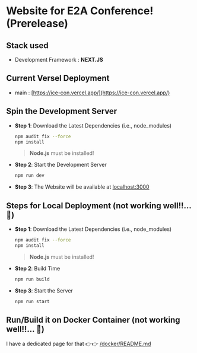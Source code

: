 # Website for E2A Conference! (Prerelease)

## Stack used

- Development Framework : **NEXT.JS**

## Current Versel Deployment

- main : [https://ice-con.vercel.app/](https://ice-con.vercel.app/)

## Spin the Development Server 

- **Step 1**: Download the Latest Dependencies (i.e., node_modules)

    ``` bash
    npm audit fix --force
    npm install
    ```
    > **Node.js** must be installed!

- **Step 2**: Start the Development Server 

    ``` bash
    npm run dev
    ```

- **Step 3**: The Website will be available at [localhost:3000](http://localhost:3000) 


## Steps for Local Deployment (not working well!!... 🤕)

- **Step 1**: Download the Latest Dependencies (i.e., node_modules)

    ``` bash
    npm audit fix --force
    npm install
    ```
    > **Node.js** must be installed!

- **Step 2**: Build Time

    ``` bash
    npm run build
    ```

- **Step 3**: Start the Server

    ``` bash
    npm run start
    ```

## Run/Build it on Docker Container (not working well!!... 🤕)

I have a dedicated page for that 👉👉 [/docker/README.md](https://github.com/thekarananand/ice_con/tree/main/docker)
